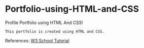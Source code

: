 # Portfolio-using-HTML-and-CSS
Profile Portfolio using HTML And CSS!
```
This portfolio is created using HTML and CSS.
```
References: [W3 School Tutorial](https://www.w3schools.com/w3css/default.asp)
